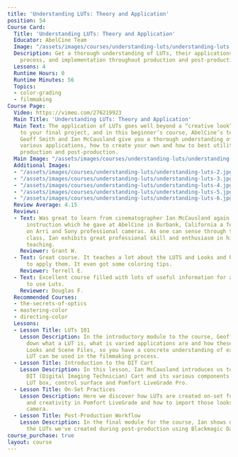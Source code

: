 ```yaml
---
title: 'Understanding LUTs: Theory and Application'
position: 54
Course Card:
  Title: 'Understanding LUTs: Theory and Application'
  Educator: AbelCine Team
  Image: "/assets/images/courses/understanding-luts/understanding-luts.jpg"
  Description: Get a thorough understanding of LUTs, their applications, creation
    process, and implementation throughout production and post-production.
  Lessons: 4
  Runtime Hours: 0
  Runtime Minutes: 56
  Topics:
  - color-grading
  - filmmaking
Course Page:
  Video: https://vimeo.com/276219923
  Main Title: 'Understanding LUTs: Theory and Application'
  Main Text: The application of LUTs goes well beyond a “creative look” to plug in
    to your final project, and in this beginner’s course, AbelCine’s technology specialists
    Geoff Smith and Ian McCausland give you a thorough understanding of LUTs, their
    various applications, how to create your own and how to best utilitize them throughout
    production and post-production.
  Main Image: "/assets/images/courses/understanding-luts/understanding-luts-1.jpg"
  Additional Images:
  - "/assets/images/courses/understanding-luts/understanding-luts-2.jpg"
  - "/assets/images/courses/understanding-luts/understanding-luts-3.jpg"
  - "/assets/images/courses/understanding-luts/understanding-luts-4.jpg"
  - "/assets/images/courses/understanding-luts/understanding-luts-5.jpg"
  - "/assets/images/courses/understanding-luts/understanding-luts-6.jpg"
  Review Average: 4.15
  Reviews:
  - Text: Was great to learn from cinematographer Ian McCausland again. Attended on-hands
      instruction which he gave at AbelCine in Burbank, California a few years ago
      on Arri and Sony professional cameras. As one can sense through this online
      class, Ian exhibits great professional skill and enthusiasm in his personalized
      teaching.
    Reviewer: Grant W.
  - Text: Great course. It teaches a lot about the LUTS and Looks and how and when
      to apply them. It even got some coloring tips.
    Reviewer: Terrell E.
  - Text: Excellent course filled with lots of useful information for anyone looking
      to use Luts.
    Reviewer: Douglas F.
  Recommended Courses:
  - the-secrets-of-optics
  - mastering-color
  - directing-color
  Lessons:
  - Lesson Title: LUTs 101
    Lesson Description: In the introductory module to the course, Geoff Smith breaks
      down what a LUT is, what is varied applications are and how these differ from
      Looks and Scene Files, so you have a concrete understanding of exactly how a
      LUT can be used in the filmmaking process.
  - Lesson Title: Introduction to the DIT Cart
    Lesson Description: In this lesson, Ian McCausland introduces us to a professional
      DIT (Digital Imaging Technician) Cart and its various components including the
      LUT box, control surface and Pomfort LiveGrade Pro.
  - Lesson Title: On-Set Practices
    Lesson Description: Here we discover how LUTs are created on-set for both delogging
      and creativity in Pomfort LiveGrade and how to import those looks into your
      camera.
  - Lesson Title: Post-Production Workflow
    Lesson Description: In the final module for the course, Ian shows us how to apply
      the LUTs we've created during post-production using Blackmagic DaVinci Resolve.
course_purchase: true
layout: course
---
```


